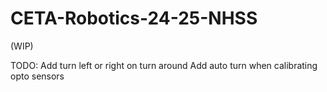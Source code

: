 # CETA-Robotics-24-25-NHSS
(WIP)

TODO: Add turn left or right on turn around
        Add auto turn when calibrating opto sensors